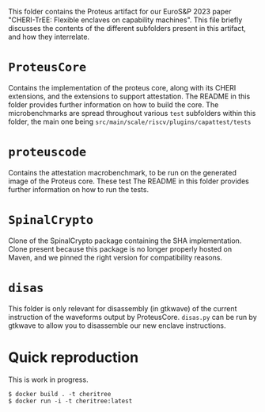 This folder contains the Proteus artifact for our EuroS&amp;P 2023 paper "CHERI-TrEE: Flexible enclaves on capability machines".
This file briefly discusses the contents of the different subfolders present in this artifact, and how they interrelate.

# `ProteusCore`
Contains the implementation of the proteus core, along with its CHERI extensions, and the extensions to support attestation.
The README in this folder provides further information on how to build the core.
The microbenchmarks are spread throughout various `test` subfolders within this folder, the main one being `src/main/scale/riscv/plugins/capattest/tests`

# `proteuscode`
Contains the attestation macrobenchmark, to be run on the generated image of the Proteus core.
These test
The README in this folder provides further information on how to run the tests.

# `SpinalCrypto`
Clone of the SpinalCrypto package containing the SHA implementation.
Clone present because this package is no longer properly hosted on Maven, and we pinned the right version for compatibility reasons.

# `disas`
This folder is only relevant for disassembly (in gtkwave) of the current instruction of the waveforms output by ProteusCore. `disas.py` can be run by gtkwave to allow you to disassemble our new enclave instructions.

# Quick reproduction

This is work in progress.

```shell
$ docker build . -t cheritree
$ docker run -i -t cheritree:latest
```

